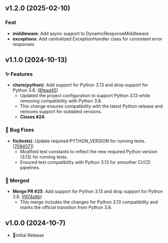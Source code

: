 ## v1.2.0 (2025-02-10)

### Feat

- **middleware**: Add async support to DynamicResponseMiddleware
- **exceptions**: Add centralized ExceptionHandler class for consistent error responses

## v1.1.0 (2024-10-13)

### ✨ Features
- **chore(python)**: Add support for Python 3.13 and drop support for Python 3.8. ([8fead45](https://github.com/MEHRSHAD-MIRSHEKARY/api-response-shaper/commit/8fead45))
  - Updated the project configuration to support Python 3.13 while removing compatibility with Python 3.8.
  - This change ensures compatibility with the latest Python release and removes support for outdated versions.
  - **Closes #24**.

### 🐛 Bug Fixes
- **fix(tests)**: Update required PYTHON_VERSION for running tests. ([7094071](https://github.com/MEHRSHAD-MIRSHEKARY/api-response-shaper/commit/7094071))
  - Modified test constants to reflect the new required Python version (3.13) for running tests.
  - Ensured test compatibility with Python 3.13 for smoother CI/CD pipelines.

### 🔀 Merged
- **Merge PR #25**: Add support for Python 3.13 and drop support for Python 3.8. ([f974a8b](https://github.com/Lazarus-org/api-response-shaper/commit/f974a8b))
  - This merge includes the changes for Python 3.13 compatibility and marks the official transition from Python 3.8.

## v1.0.0 (2024-10-7)
- 🎉initial Release
